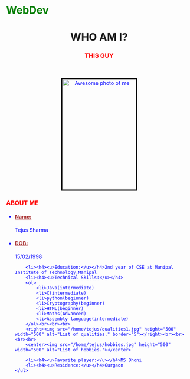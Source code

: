 # WebDev
<!DOCTYPE HTML>
<html>
<head>
<style>
body{
	color:blue;
	font-family="Courier New";
}
h1{
	color:green;
	font-family="Helvetica";
}
h3{
	color:red;
	font-family="Helvetica";
}
h4{
	color:brown;
	font-family="Helvetica";
}
img{
	border-style:solid;
	border-color:black;
}
</style>
<title>Its all about ME!!!</title>
</head>
<body background="/home/tejus/cv1.jpg">
<center><h1><a name="Photo">WHO AM I?</a></h1></center>
<center><h3 id="picture">THIS GUY</h3></center><br><br>
<center><img src="/home/tejus/FullSizeRender (3).jpg" alt="Awesome photo of me" width="200" height="300" border="3"></center>
<h3 id="Resume">ABOUT ME</h3>
	<ul>
		<li><h4><u>Name:</u></h4>Tejus Sharma
 		<li><h4><u>DOB:</u></h4>15/02/1998
		
		<li><h4><u>Education:</u></h4>2nd year of CSE at Manipal Institute of Technology,Manipal
		<li><h4><u>Technical Skills:</u></h4>
		<ol>
			<li>Java(intermediate)
			<li>C(intermediate)
			<li>python(beginner)
			<li>Cryptography(beginner)
			<li>HTML(beginner)
			<li>Maths(Advanced)
			<li>Assembly language(intermediate)
		</ol><br><br><br>
		<right><img src="/home/tejus/qualities1.jpg" height="500" width="500" alt="List of qualities." border="5"></right><br><br><br><br>
		<center><img src="/home/tejus/hobbies.jpg" height="500" width="500" alt="List of hobbies."></center>
		
		<li><h4><u>Favorite player:</u></h4>MS Dhoni
		<li><h4><u>Residence:</u></h4>Gurgaon
	</ul>
</body>
</html>
